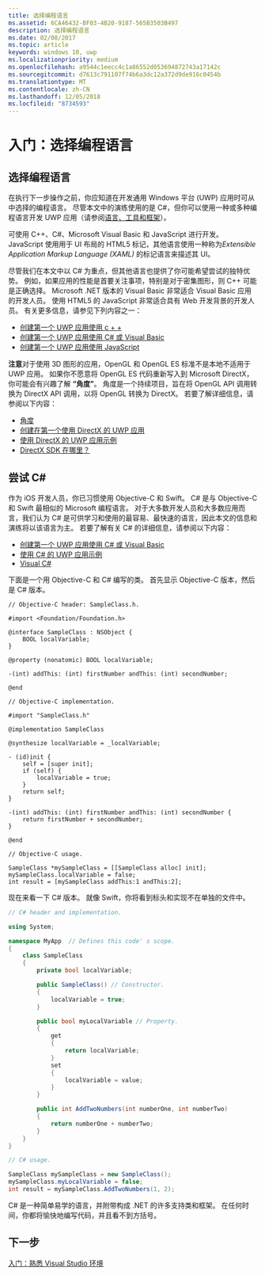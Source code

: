 ```yaml
---
title: 选择编程语言
ms.assetid: 6CA46432-BF03-4B20-9187-565B3503B497
description: 选择编程语言
ms.date: 02/08/2017
ms.topic: article
keywords: windows 10, uwp
ms.localizationpriority: medium
ms.openlocfilehash: a9544c1eecc4c1a86552d053694872743a17142c
ms.sourcegitcommit: d7613c791107f74b6a3dc12a372d9de916c0454b
ms.translationtype: MT
ms.contentlocale: zh-CN
ms.lasthandoff: 12/05/2018
ms.locfileid: "8734593"
---
```

# <a name="getting-started-choosing-a-programming-language"></a>入门：选择编程语言


## <a name="choosing-a-programming-language"></a>选择编程语言

在执行下一步操作之前，你应知道在开发通用 Windows 平台 (UWP) 应用时可从中选择的编程语言。 尽管本文中的演练使用的是 C#，但你可以使用一种或多种编程语言开发 UWP 应用（请参阅[语言、工具和框架](https://msdn.microsoft.com/library/windows/apps/dn465799)）。

可使用 C++、C#、Microsoft Visual Basic 和 JavaScript 进行开发。 JavaScript 使用用于 UI 布局的 HTML5 标记，其他语言使用一种称为*Extensible Application Markup Language (XAML)* 的标记语言来描述其 UI。

尽管我们在本文中以 C# 为重点，但其他语言也提供了你可能希望尝试的独特优势。 例如，如果应用的性能是首要关注事项，特别是对于密集图形，则 C++ 可能是正确选择。 Microsoft .NET 版本的 Visual Basic 非常适合 Visual Basic 应用的开发人员。 使用 HTML5 的 JavaScript 非常适合具有 Web 开发背景的开发人员。 有关更多信息，请参见下列内容之一：

-   [创建第一个 UWP 应用使用 c + +](../get-started/create-a-basic-windows-10-app-in-cpp.md)
-   [创建第一个 UWP 应用使用 C# 或 Visual Basic](../get-started/create-a-hello-world-app-xaml-universal.md)
-   [创建第一个 UWP 应用使用 JavaScript](../get-started/create-a-hello-world-app-js-uwp.md)

**注意**对于使用 3D 图形的应用，OpenGL 和 OpenGL ES 标准不是本地不适用于 UWP 应用。 如果你不愿意将 OpenGL ES 代码重新写入到 Microsoft DirectX，你可能会有兴趣了解 **“角度”**。 角度是一个持续项目，旨在将 OpenGL API 调用转换为 DirectX API 调用，以将 OpenGL 转换为 DirectX。 若要了解详细信息，请参阅以下内容：
-   [角度](https://code.google.com/p/angleproject/)
-   [创建在第一个使用 DirectX 的 UWP 应用](https://msdn.microsoft.com/library/windows/apps/br229580)
-   [使用 DirectX 的 UWP 应用示例](http://go.microsoft.com/fwlink/p/?LinkId=263603)
-   [DirectX SDK 在哪里？](https://msdn.microsoft.com/library/windows/desktop/ee663275)

## <a name="giving-c-a-go"></a>尝试 C#

作为 iOS 开发人员，你已习惯使用 Objective-C 和 Swift。 C# 是与 Objective-C 和 Swift 最相似的 Microsoft 编程语言。 对于大多数开发人员和大多数应用而言，我们认为 C# 是可供学习和使用的最容易、最快速的语言，因此本文的信息和演练将以该语言为主。 若要了解有关 C# 的详细信息，请参阅以下内容：

-   [创建第一个 UWP 应用使用 C# 或 Visual Basic](../get-started/create-a-hello-world-app-xaml-universal.md)
-   [使用 C# 的 UWP 应用示例](http://go.microsoft.com/fwlink/p/?LinkId=263453)
-   [Visual C#](http://go.microsoft.com/fwlink/p/?LinkId=263450)

下面是一个用 Objective-C 和 C# 编写的类。 首先显示 Objective-C 版本，然后是 C# 版本。

```obj-c
// Objective-C header: SampleClass.h.

#import <Foundation/Foundation.h>

@interface SampleClass : NSObject {
    BOOL localVariable;
}

@property (nonatomic) BOOL localVariable;

-(int) addThis: (int) firstNumber andThis: (int) secondNumber;

@end
```

```obj-c
// Objective-C implementation.

#import "SampleClass.h"

@implementation SampleClass

@synthesize localVariable = _localVariable;

- (id)init {
    self = [super init];
    if (self) {
        localVariable = true;
    }
    return self;
}

-(int) addThis: (int) firstNumber andThis: (int) secondNumber {
    return firstNumber + secondNumber;
}

@end
```

```obj-c
// Objective-C usage.

SampleClass *mySampleClass = [[SampleClass alloc] init];
mySampleClass.localVariable = false;
int result = [mySampleClass addThis:1 andThis:2];
```

现在来看一下 C# 版本。 就像 Swift，你将看到标头和实现不在单独的文件中。

```csharp
// C# header and implementation.

using System;

namespace MyApp  // Defines this code' s scope.
{
    class SampleClass
    {
        private bool localVariable;

        public SampleClass() // Constructor.
        {
            localVariable = true;
        }

        public bool myLocalVariable // Property.
        {
            get
            {
                return localVariable;
            }
            set
            {
                localVariable = value; 
            }
        }

        public int AddTwoNumbers(int numberOne, int numberTwo)
        {
            return numberOne + numberTwo;
        }        
    }
}
```

```csharp
// C# usage.

SampleClass mySampleClass = new SampleClass();
mySampleClass.myLocalVariable = false;
int result = mySampleClass.AddTwoNumbers(1, 2);
```

C# 是一种简单易学的语言，并附带构成 .NET 的许多支持类和框架。 在任何时间，你都将愉快地编写代码，并且看不到方括号。

## <a name="next-step"></a>下一步

[入门：熟悉 Visual Studio 环境](getting-started-getting-around-in-visual-studio.md)
